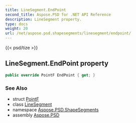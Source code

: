 ```yaml
---
title: LineSegment.EndPoint
second_title: Aspose.PSD for .NET API Reference
description: LineSegment property. 
type: docs
weight: 20
url: /net/aspose.psd.shapesegments/linesegment/endpoint/
---
```

{{< psd/tize >}}
## LineSegment.EndPoint property

```csharp
public override PointF EndPoint { get; }
```

### See Also

* struct [PointF](../../../aspose.psd/pointf/)
* class [LineSegment](../)
* namespace [Aspose.PSD.ShapeSegments](../../linesegment/)
* assembly [Aspose.PSD](../../../)


